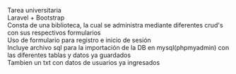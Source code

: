 Tarea universitaria<br>
Laravel + Bootstrap<br>
Consta de una biblioteca, la cual se administra mediante diferentes crud's con sus respectivos formularios<br>
Uso de formulario para registro e inicio de sesión<br>
Incluye archivo sql para la importación de la DB en mysql(phpmyadmin) con las diferentes tablas y datos ya guardados<br>
Tambien un txt con datos de usuarios ya ingresados<br>


